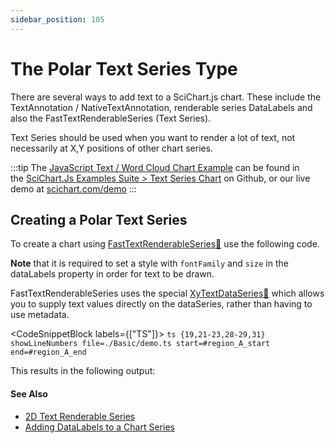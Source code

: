 ```yaml
---
sidebar_position: 105
---
```


# The Polar Text Series Type

There are several ways to add text to a SciChart.js chart. These include the TextAnnotation / NativeTextAnnotation, renderable series DataLabels and also the FastTextRenderableSeries (Text Series).

Text Series should be used when you want to render a lot of text, not necessarily at X,Y positions of other chart series.

:::tip
The [JavaScript Text / Word Cloud Chart Example](https://www.scichart.com/demo/javascript-text-chart) can be found in the [SciChart.Js Examples Suite > Text Series Chart](https://github.com/ABTSoftware/SciChart.JS.Examples/tree/master/Examples/src/components/Examples/Charts2D/BasicChartTypes/TextSeriesChart) on Github, or our live demo at [scichart.com/demo](https://www.scichart.com/demo/javascript-line-chart)
:::

<!-- <ChartFromSciChartDemo 
    src="https://www.scichart.com/demo/iframe/text-chart" 
    title="Polar Text Series Chart"
/> -->

Creating a Polar Text Series
----------------------

To create a chart using [FastTextRenderableSeries:blue_book:](https://www.scichart.com/documentation/js/current/typedoc/classes/fasttextrenderableseries.html) use the following code. 

**Note** that it is required to set a style with `fontFamily` and `size` in the dataLabels property in order for text to be drawn. 

FastTextRenderableSeries uses the special [XyTextDataSeries:blue_book:](https://www.scichart.com/documentation/js/current/typedoc/classes/xytextdataseries.html) which allows you to supply text values directly on the dataSeries, rather than having to use metadata. 

<CodeSnippetBlock labels={["TS"]}>
    ```ts {19,21-23,28-29,31} showLineNumbers file=./Basic/demo.ts start=#region_A_start end=#region_A_end
    ```
</CodeSnippetBlock>

This results in the following output: 

<LiveDocSnippet name="./Basic/demo" />

#### See Also

* [2D Text Renderable Series](docusaurus/docs/2d-charts/chart-types/fast-text-renderable-series)
* [Adding DataLabels to a Chart Series](/2d-charts/chart-types/data-point-labels/data-labels-api-overview)